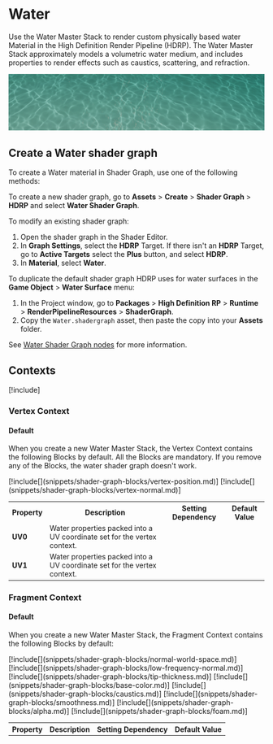 # Water

Use the Water Master Stack to render custom physically based water Material in the High Definition Render Pipeline (HDRP). The Water Master Stack approximately models a volumetric water medium, and includes properties to render effects such as caustics, scattering, and refraction.

![](Images/HDRPFeatures-WaterMaterial.png)

## Create a Water shader graph

To create a Water material in Shader Graph, use one of the following methods:

To create a new shader graph, go to **Assets** > **Create** > **Shader Graph** > **HDRP** and select **Water Shader Graph**.

To modify an existing shader graph:

1. Open the shader graph in the Shader Editor.
2. In **Graph Settings**, select the **HDRP** Target. If there isn't an **HDRP** Target, go to **Active Targets** select the **Plus** button, and select **HDRP**.
3. In **Material**, select **Water**.

To duplicate the default shader graph HDRP uses for water surfaces in the **Game Object** > **Water Surface** menu:

1. In the Project window, go to **Packages** > **High Definition RP** > **Runtime** >  **RenderPipelineResources** > **ShaderGraph**.
2. Copy the `Water.shadergraph` asset, then paste the copy into your **Assets** folder.

See [Water Shader Graph nodes](Shader-Graph-Nodes.md) for more information.

## Contexts

[!include[](snippets/master-stacks-contexts-intro.md)]

### Vertex Context

#### Default

When you create a new Water Master Stack, the Vertex Context contains the following Blocks by default. All the Blocks are mandatory. If you remove any of the Blocks, the water shader graph doesn't work.

<table>
<tr>
<th>Property</th>
<th>Description</th>
<th>Setting Dependency</th>
<th>Default Value</th>
[!include[](snippets/shader-graph-blocks/vertex-position.md)]
[!include[](snippets/shader-graph-blocks/vertex-normal.md)]
<tr>
<td><b>UV0</b></td>
<td>Water properties packed into a UV coordinate set for the vertex context.</td>
<td></td>
<td></td>
</tr>

<tr>
<td><b>UV1</b></td>
<td>Water properties packed into a UV coordinate set for the vertex context.</td>
<td></td>
<td></td>
</tr>

</table>


### Fragment Context

#### Default

When you create a new Water Master Stack, the Fragment Context contains the following Blocks by default:

<table>
<tr>
<th>Property</th>
<th>Description</th>
<th>Setting Dependency</th>
<th>Default Value</th>
</tr>
[!include[](snippets/shader-graph-blocks/normal-world-space.md)]
[!include[](snippets/shader-graph-blocks/low-frequency-normal.md)]
[!include[](snippets/shader-graph-blocks/tip-thickness.md)]
[!include[](snippets/shader-graph-blocks/base-color.md)]
[!include[](snippets/shader-graph-blocks/caustics.md)]
[!include[](snippets/shader-graph-blocks/smoothness.md)]
[!include[](snippets/shader-graph-blocks/alpha.md)]
[!include[](snippets/shader-graph-blocks/foam.md)]

</table>